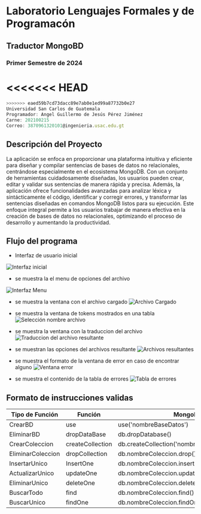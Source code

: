 # Laboratorio Lenguajes Formales y de Programacón

## Traductor MongoBD

### Primer Semestre de 2024

<<<<<<< HEAD
=======
```js
>>>>>>> eaed59b7cd73dacc89e7ab0e1ed99a87732b0e27
Universidad San Carlos de Guatemala
Programador: Angel Guillermo de Jesús Pérez Jiménez 
Carne: 202100215
Correo: 3870961320101@ingenieria.usac.edu.gt
```

## Descripción del Proyecto

La aplicación se enfoca en proporcionar una plataforma intuitiva y eficiente para diseñar y compilar sentencias de bases de datos no relacionales, centrándose especialmente en el ecosistema MongoDB. Con un conjunto de herramientas cuidadosamente diseñadas, los usuarios pueden crear, editar y validar sus sentencias de manera rápida y precisa. Además, la aplicación ofrece funcionalidades avanzadas para analizar léxica y sintácticamente el código, identificar y corregir errores, y transformar las sentencias diseñadas en comandos MongoDB listos para su ejecución. Este enfoque integral permite a los usuarios trabajar de manera efectiva en la creación de bases de datos no relacionales, optimizando el proceso de desarrollo y aumentando la productividad.

## Flujo del programa

* Interfaz de usuario inicial

![Interfaz inicial](https://i.ibb.co/L5Mjdms/imagen-2024-04-24-191836473.png)

* se muestra la el menu de opciones del archivo

![Interfaz Menu](https://i.ibb.co/P6XFZ2s/image.png)

* se muestra la ventana con el archivo cargado
![Archivo Cargado](https://i.ibb.co/T2YhZ89/image.png)

* se muestra la ventana de tokens mostrados en una tabla
![Selección nombre archivo](https://i.ibb.co/6YrpLLv/image.png)

* se muestra la ventana con la traduccion del archivo
![Traduccion del archivo resultante](https://i.ibb.co/kKv81Sx/image.png)

* se muestran las opciones del archivos resultante
![Archivos resultantes](https://i.ibb.co/mXy0vPG/image.png)

* se muestra  el formato de la ventana de error en caso de encontrar alguno
![Ventana error](https://i.ibb.co/6y6PCts/image.png)

* se muestra el contenido de la tabla de errores
![Tabla de errores](https://i.ibb.co/RHxCp70/image.png)

## Formato de instrucciones validas

| Tipo de Función  | Función          | MongoDB                |
|------------------|------------------|------------------------|
| CrearBD          | use              | use('nombreBaseDatos') |
| EliminarBD       | dropDataBase     | db.dropDatabase()      |
| CrearColeccion   | createCollection | db.createCollection('nombreColeccion') |
| EliminarColeccion| dropCollection   | db.nombreColeccion.drop() |
| InsertarUnico    | InsertOne        | db.nombreColeccion.insertOne(ARCHIVOJSON) |
| ActualizarUnico  | updateOne        | db.nombreColeccion.updateOne(ARCHIVOJSON) |
| EliminarUnico    | deleteOne        | db.nombreColeccion.deleteOne(ARCHIVOJSON) |
| BuscarTodo       | find             | db.nombreColeccion.find() |
| BuscarUnico      | findOne          | db.nombreColeccion.findOne() |
